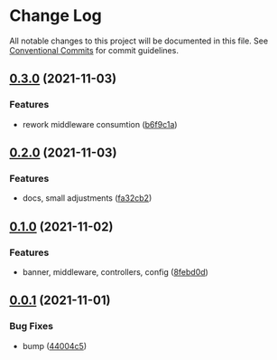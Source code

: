 # Change Log

All notable changes to this project will be documented in this file.
See [Conventional Commits](https://conventionalcommits.org) for commit guidelines.

## [0.3.0](https://github.com/corlogix/express-packages/compare/expressico@0.2.0...expressico@0.3.0) (2021-11-03)


### Features

* rework middleware consumtion ([b6f9c1a](https://github.com/corlogix/express-packages/commit/b6f9c1abdc6d3db089fca655fe65df5e175cebfa))





## [0.2.0](https://github.com/corlogix/express-packages/compare/expressico@0.1.0...expressico@0.2.0) (2021-11-03)


### Features

* docs, small adjustments ([fa32cb2](https://github.com/corlogix/express-packages/commit/fa32cb269ed5d31743331a172673926ade20fa65))





## [0.1.0](https://github.com/corlogix/express-packages/compare/expressico@0.0.1...expressico@0.1.0) (2021-11-02)


### Features

* banner, middleware, controllers, config ([8febd0d](https://github.com/corlogix/express-packages/commit/8febd0d5567c7e5ff79e980509de63b6655d9ea0))





## [0.0.1](https://github.com/corlogix/express-packages/compare/expressico@0.0.5...expressico@0.0.1) (2021-11-01)


### Bug Fixes

* bump ([44004c5](https://github.com/corlogix/express-packages/commit/44004c531ccfb5ae72d27ed546a373c6f985a480))

